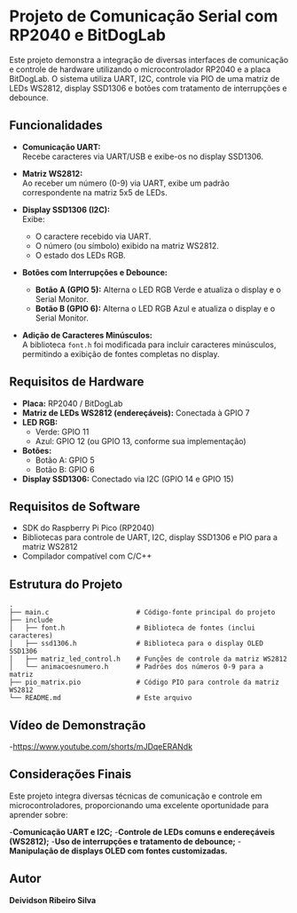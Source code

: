 # Projeto de Comunicação Serial com RP2040 e BitDogLab

Este projeto demonstra a integração de diversas interfaces de comunicação e controle de hardware utilizando o microcontrolador RP2040 e a placa BitDogLab. O sistema utiliza UART, I2C, controle via PIO de uma matriz de LEDs WS2812, display SSD1306 e botões com tratamento de interrupções e debounce.

## Funcionalidades

- **Comunicação UART:**  
  Recebe caracteres via UART/USB e exibe-os no display SSD1306.

- **Matriz WS2812:**  
  Ao receber um número (0-9) via UART, exibe um padrão correspondente na matriz 5x5 de LEDs.

- **Display SSD1306 (I2C):**  
  Exibe:
  - O caractere recebido via UART.
  - O número (ou símbolo) exibido na matriz WS2812.
  - O estado dos LEDs RGB.

- **Botões com Interrupções e Debounce:**  
  - **Botão A (GPIO 5):** Alterna o LED RGB Verde e atualiza o display e o Serial Monitor.
  - **Botão B (GPIO 6):** Alterna o LED RGB Azul e atualiza o display e o Serial Monitor.

- **Adição de Caracteres Minúsculos:**  
  A biblioteca `font.h` foi modificada para incluir caracteres minúsculos, permitindo a exibição de fontes completas no display.

## Requisitos de Hardware

- **Placa:** RP2040 / BitDogLab
- **Matriz de LEDs WS2812 (endereçáveis):** Conectada à GPIO 7
- **LED RGB:**  
  - Verde: GPIO 11  
  - Azul: GPIO 12 (ou GPIO 13, conforme sua implementação)
- **Botões:**  
  - Botão A: GPIO 5  
  - Botão B: GPIO 6
- **Display SSD1306:** Conectado via I2C (GPIO 14 e GPIO 15)

## Requisitos de Software

- SDK do Raspberry Pi Pico (RP2040)
- Bibliotecas para controle de UART, I2C, display SSD1306 e PIO para a matriz WS2812
- Compilador compatível com C/C++

## Estrutura do Projeto

```plaintext
.
├── main.c                      # Código-fonte principal do projeto
├── include
│   ├── font.h                  # Biblioteca de fontes (inclui caracteres)
│   ├── ssd1306.h               # Biblioteca para o display OLED SSD1306
│   ├── matriz_led_control.h    # Funções de controle da matriz WS2812
│   └── animacoesnumero.h       # Padrões dos números 0-9 para a matriz
├── pio_matrix.pio              # Código PIO para controle da matriz WS2812
└── README.md                   # Este arquivo
```

## Vídeo de Demonstração

-https://www.youtube.com/shorts/mJDqeERANdk

## Considerações Finais

Este projeto integra diversas técnicas de comunicação e controle em microcontroladores, proporcionando uma excelente oportunidade para aprender sobre:

-**Comunicação UART e I2C;**
-**Controle de LEDs comuns e endereçáveis (WS2812);**
-**Uso de interrupções e tratamento de debounce;**
-**Manipulação de displays OLED com fontes customizadas.**

## Autor

**Deividson Ribeiro Silva**







